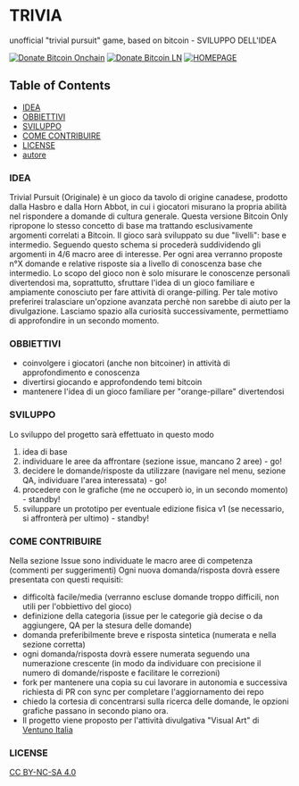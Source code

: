 # TRIVIA
unofficial "trivial pursuit" game, based on bitcoin - SVILUPPO DELL'IDEA

[![Donate Bitcoin Onchain](https://img.shields.io/badge/donate_BITCOIN_ONCHAIN-BTC-green.svg)](http://cmod777.github.io/donate-bitcoin/?amount=10&currency=USD)  [![Donate Bitcoin LN](https://img.shields.io/badge/donate_BITCOIN_LN-SAT-orange.svg)](https://legend.lnbits.com/lnurlp/61266) [![HOMEPAGE](https://img.shields.io/badge/PLEASE_VISIT_MY-HOMEPAGE-red.svg)](http://cmod777.github.io)

## Table of Contents
* [IDEA](https://github.com/Cmod777/TRIVIA_bitcoin#idea)
* [OBBIETTIVI](https://github.com/Cmod777/TRIVIA_bitcoin#obbiettivi)
* [SVILUPPO](https://github.com/Cmod777/TRIVIA_bitcoin#sviluppo)
* [COME CONTRIBUIRE](https://github.com/Cmod777/TRIVIA_bitcoin#come-contribuire)
* [LICENSE](https://github.com/Cmod777/TRIVIA_bitcoin#license)
* [autore](https://github.com/Cmod777/Cmod777.github.io)

### IDEA
Trivial Pursuit (Originale) è un gioco da tavolo di origine canadese, prodotto dalla Hasbro e dalla Horn Abbot, in cui i giocatori misurano la propria abilità nel rispondere a domande di cultura generale.
Questa versione Bitcoin Only ripropone lo stesso concetto di base ma trattando esclusivamente argomenti correlati a Bitcoin. Il gioco sarà sviluppato su due "livelli": base e intermedio.
Seguendo questo schema si procederà suddividendo gli argomenti in 4/6 macro aree di interesse. Per ogni area verranno proposte n°X domande e relative risposte sia a livello di conoscenza base che intermedio. Lo scopo del gioco non è solo misurare le conoscenze personali divertendosi ma, soprattutto, sfruttare l'idea di un gioco familiare e ampiamente conosciuto per fare attività di orange-pilling. Per tale motivo preferirei tralasciare un'opzione avanzata perchè non sarebbe di aiuto per la divulgazione. 
Lasciamo spazio alla curiosità successivamente, permettiamo di approfondire in un secondo momento.

### OBBIETTIVI
* coinvolgere i giocatori (anche non bitcoiner) in attività di approfondimento e conoscenza
* divertirsi giocando e approfondendo temi bitcoin
* mantenere l'idea di un gioco familiare per "orange-pillare" divertendosi 

### SVILUPPO
Lo sviluppo del progetto sarà effettuato in questo modo
1. idea di base
2. individuare le aree da affrontare (sezione issue, mancano 2 aree) - go!
3. decidere le domande/risposte da utilizzare (navigare nel menu, sezione QA, individuare l'area interessata) - go!
4. procedere con le grafiche (me ne occuperò io, in un secondo momento) - standby!
5. sviluppare un prototipo per eventuale edizione fisica v1 (se necessario, si affronterà per ultimo) - standby!

### COME CONTRIBUIRE
Nella sezione Issue sono individuate le macro aree di competenza (commenti per suggerimenti)
Ogni nuova domanda/risposta dovrà essere presentata con questi requisiti:
* difficoltà facile/media (verranno escluse domande troppo difficili, non utili per l'obbiettivo del gioco)
* definizione della categoria (issue per le categorie già decise o da aggiungere, QA per la stesura delle domande)
* domanda preferibilmente breve e risposta sintetica (numerata e nella sezione corretta)
* ogni domanda/risposta dovrà essere numerata seguendo una numerazione crescente (in modo da individuare con precisione il numero di domande/risposte e facilitare le correzioni)
* fork per mantenere una copia su cui lavorare in autonomia e successiva richiesta di PR con sync per completare l'aggiornamento dei repo
* chiedo la cortesia di concentrarsi sulla ricerca delle domande, le opzioni grafiche passano in secondo piano ora.
* Il progetto viene proposto per l'attività divulgativa "Visual Art" di [Ventuno Italia](https://github.com/ventunobtc) 

### LICENSE 
[CC BY-NC-SA 4.0](https://creativecommons.org/licenses/by-nc-sa/4.0/)
